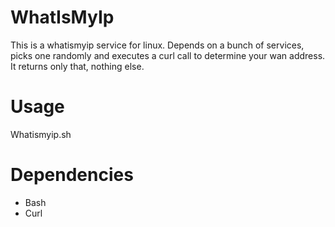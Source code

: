 # WhatIsMyIp
This is a whatismyip service for linux.
Depends on a bunch of services, picks one randomly and executes a curl call to determine your wan address. It returns only that, nothing else.

# Usage
Whatismyip.sh

# Dependencies
- Bash
- Curl
